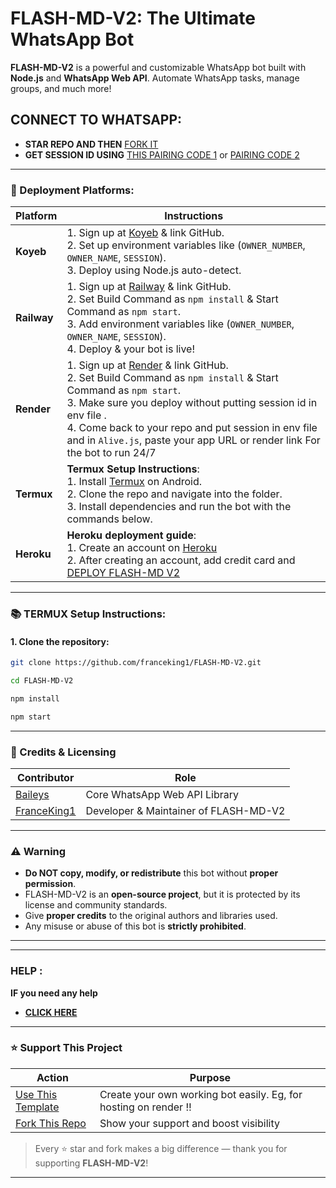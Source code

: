 # FLASH-MD-V2: The Ultimate WhatsApp Bot

**FLASH-MD-V2** is a powerful and customizable WhatsApp bot built with **Node.js** and **WhatsApp Web API**. Automate WhatsApp tasks, manage groups, and much more!

## CONNECT TO WHATSAPP:
- **STAR REPO AND THEN** [FORK IT](https://github.com/franceking1/Flash-Md-V2/fork) 
- **GET SESSION ID USING** [THIS PAIRING CODE 1](https://flash-sessions-2025.onrender.com/pair) or [PAIRING CODE 2](https://flashv2session-5ac4efffd090.herokuapp.com/pair)

---

### 🚀 Deployment Platforms:

| **Platform** | **Instructions** |
|--------------|------------------|
| **Koyeb**    | 1. Sign up at [Koyeb](https://www.koyeb.com) & link GitHub.<br> 2. Set up environment variables like (`OWNER_NUMBER`, `OWNER_NAME`, `SESSION`).<br> 3. Deploy using Node.js auto-detect. |
| **Railway**  | 1. Sign up at [Railway](https://railway.app) & link GitHub.<br> 2. Set Build Command as `npm install` & Start Command as `npm start`.<br> 3. Add environment variables like (`OWNER_NUMBER`, `OWNER_NAME`, `SESSION`).<br> 4. Deploy & your bot is live! |
| **Render**   | 1. Sign up at [Render](https://render.com) & link GitHub.<br> 2. Set Build Command as `npm install` & Start Command as `npm start`.<br> 3. Make sure you deploy without putting session id in env file .<br> 4. Come back to your repo and put session in env file and in `Alive.js`, paste your app URL or render link For the bot to run 24/7|
| **Termux**   | **Termux Setup Instructions**:<br> 1. Install [Termux](https://f-droid.org/packages/com.termux/) on Android.<br> 2. Clone the repo and navigate into the folder.<br> 3. Install dependencies and run the bot with the commands below. |
| **Heroku**   | **Heroku deployment guide**:<br> 1. Create an account on  [Heroku](https://signup.heroku.com)<br> 2. After creating an account, add credit card and [DEPLOY FLASH-MD V2](https://france-king.vercel.app/) <br>  
---

### 📚 TERMUX Setup Instructions:

#### 1. Clone the repository:

```bash
git clone https://github.com/franceking1/FLASH-MD-V2.git
```
```bash
cd FLASH-MD-V2
```
```bash
npm install
```
```bash
npm start

``` 
---

### 🙏 Credits & Licensing

| **Contributor** | **Role** |
|------------------|----------|
| [Baileys](https://github.com/WhiskeySockets/Baileys) | Core WhatsApp Web API Library |
| [FranceKing1](https://github.com/franceking1) | Developer & Maintainer of FLASH-MD-V2 |

---

### ⚠️ Warning

- **Do NOT copy, modify, or redistribute** this bot without **proper permission**.
- FLASH-MD-V2 is an **open-source project**, but it is protected by its license and community standards.
- Give **proper credits** to the original authors and libraries used.
- Any misuse or abuse of this bot is **strictly prohibited**.

---
***
### HELP :
**IF you need any help**
- [**CLICK HERE**](https://messages-snowy.vercel.app)


***

### ⭐ Support This Project

| **Action** | **Purpose** |
|------------|-------------|
| [Use This Template](https://github.com/franceking1/FLASH-MD-V2/generate) | Create your own working bot easily. Eg, for hosting on render ‼️ |
| [Fork This Repo](https://github.com/franceking1/FLASH-MD-V2/fork) | Show your support and boost visibility |

> Every ⭐ star and fork makes a big difference — thank you for supporting **FLASH-MD-V2**!

---

